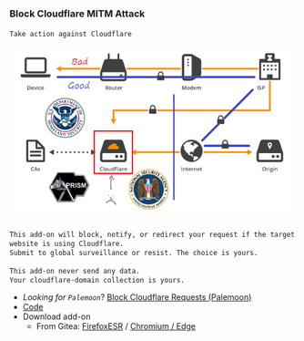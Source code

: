 ### Block Cloudflare MITM Attack

`Take action against Cloudflare`

![](../image/goodorbad.jpg)


```

This add-on will block, notify, or redirect your request if the target website is using Cloudflare.
Submit to global surveillance or resist. The choice is yours.
 
This add-on never send any data.
Your cloudflare-domain collection is yours.

```


- _Looking for `Palemoon`_? [Block Cloudflare Requests (Palemoon)](../tool/block_cloudflare_requests_pm)
- [Code](https://git.disroot.org/dCF/deCloudflare/src/branch/master/addons/code/bcma)
- Download add-on
  - From Gitea: [FirefoxESR](https://git.disroot.org/dCF/deCloudflare/raw/branch/master/addons/releases/bcma.xpi) / [Chromium / Edge](https://git.disroot.org/dCF/deCloudflare/raw/branch/master/addons/releases/bcma.crx)
